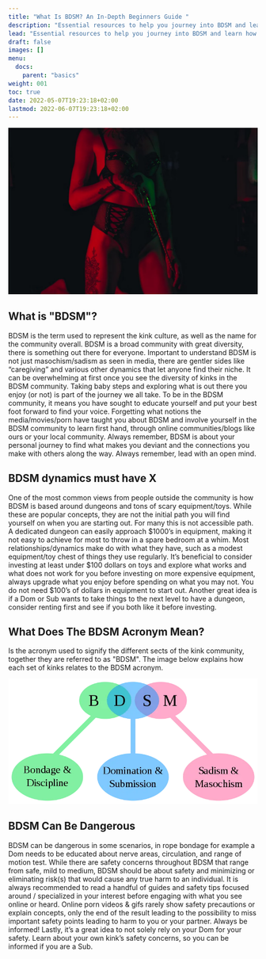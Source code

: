 ```yaml
---
title: "What Is BDSM? An In-Depth Beginners Guide "
description: "Essential resources to help you journey into BDSM and learn how to be safe, confident and educated. BDSM is a personal journey, learn how to start yours here."
lead: "Essential resources to help you journey into BDSM and learn how to be safe, confident and educated. BDSM is a personal journey, learn how to start yours here."
draft: false
images: []
menu:
  docs:
    parent: "basics"
weight: 001
toc: true
date: 2022-05-07T19:23:18+02:00
lastmod: 2022-06-07T19:23:18+02:00
---
```


![Image](Fq9vwU2IkO.webp)

## What is "BDSM"?

BDSM is the term used to represent the kink culture, as well as the name for the community overall. BDSM is a broad community with great diversity, there is something out there for everyone. Important to understand BDSM is not just masochism/sadism as seen in media, there are gentler sides like “caregiving” and various other dynamics that let anyone find their niche. It can be overwhelming at first once you see the diversity of kinks in the BDSM community. Taking baby steps and exploring what is out there you enjoy (or not) is part of the journey we all take. To be in the BDSM community, it means you have sought to educate yourself and put your best foot forward to find your voice. Forgetting what notions the media/movies/porn have taught you about BDSM and involve yourself in the BDSM community to learn first hand, through online communities/blogs like ours or your local community. Always remember, BDSM is about your personal journey to find what makes you deviant and the connections you make with others along the way. Always remember, lead with an open mind.

## BDSM dynamics must have X

One of the most common views from people outside the community is how BDSM is based around dungeons and tons of scary equipment/toys. While these are popular concepts, they are not the initial path you will find yourself on when you are starting out. For many this is not accessible path. A dedicated dungeon can easily approach $1000’s in equipment, making it not easy to achieve for most to throw in a spare bedroom at a whim. Most relationships/dynamics make do with what they have, such as a modest equipment/toy chest of things they use regularly. It’s beneficial to consider investing at least under $100 dollars on toys and explore what works and what does not work for you before investing on more expensive equipment, always upgrade what you enjoy before spending on what you may not. You do not need $100’s of dollars in equipment to start out. Another great idea is if a Dom or Sub wants to take things to the next level to have a dungeon, consider renting first and see if you both like it before investing.

## What Does The BDSM Acronym Mean?

Is the acronym used to signify the different sects of the kink community, together they are referred to as "BDSM". The image below explains how each set of kinks relates to the BDSM acronym.

![Image alt text](./doc-BDSM-acronym.webp)

## BDSM Can Be Dangerous

BDSM can be dangerous in some scenarios, in rope bondage for example a Dom needs to be educated about nerve areas, circulation, and range of motion test. While there are safety concerns throughout BDSM that range from safe, mild to medium, BDSM should be about safety and minimizing or eliminating risk(s) that would cause any true harm to an individual. It is always recommended to read a handful of guides and safety tips focused around / specialized in your interest before engaging with what you see online or heard. Online porn videos & gifs rarely show safety precautions or explain concepts, only the end of the result leading to the possibility to miss important safety points leading to harm to you or your partner. Always be informed! Lastly, it’s a great idea to not solely rely on your Dom for your safety. Learn about your own kink’s safety concerns, so you can be informed if you are a Sub.